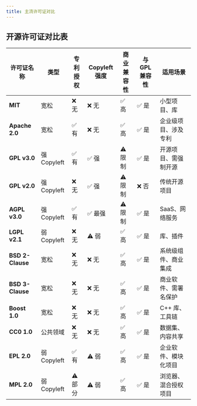```yaml
---
title: 主流许可证对比
---
```


## 开源许可证对比表
| 许可证名称            | 类型         | 专利授权  | Copyleft 强度 | 商业兼容性 | 与 GPL 兼容性 | 适用场景       |
| ---------------- | ---------- | ----- | ----------- | ----- | --------- | ---------- |
| **MIT**          | 宽松         | ❌ 无   | ❌ 无         | ✅ 高   | ✅ 是       | 小型项目、库     |
| **Apache 2.0**   | 宽松         | ✅ 有   | ❌ 无         | ✅ 高   | ✅ 是       | 企业级项目、涉及专利 |
| **GPL v3.0**     | 强 Copyleft | ✅ 有   | ✅ 强         | ⚠️ 限制 | ✅ 是       | 开源项目、需强制开源 |
| **GPL v2.0**     | 强 Copyleft | ❌ 无   | ✅ 强         | ⚠️ 限制 | ❌ 否       | 传统开源项目     |
| **AGPL v3.0**    | 强 Copyleft | ✅ 有   | ✅ 最强        | ⚠️ 限制 | ✅ 是       | SaaS、网络服务  |
| **LGPL v2.1**    | 弱 Copyleft | ❌ 无   | ⚠️ 弱        | ✅ 高   | ✅ 是       | 库、插件       |
| **BSD 2-Clause** | 宽松         | ❌ 无   | ❌ 无         | ✅ 高   | ✅ 是       | 系统级组件、商业集成 |
| **BSD 3-Clause** | 宽松         | ❌ 无   | ❌ 无         | ✅ 高   | ✅ 是       | 商业软件、需署名保护 |
| **Boost 1.0**    | 宽松         | ❌ 无   | ❌ 无         | ✅ 高   | ✅ 是       | C++ 库、工具链  |
| **CC0 1.0**      | 公共领域       | ❌ 无   | ❌ 无         | ✅ 高   | ✅ 是       | 数据集、内容共享   |
| **EPL 2.0**      | 弱 Copyleft | ✅ 有   | ⚠️ 弱        | ✅ 高   | ✅ 是       | 企业软件、模块化项目 |
| **MPL 2.0**      | 弱 Copyleft | ⚠️ 部分 | ⚠️ 弱        | ✅ 高   | ✅ 是       | 浏览器、混合授权项目 |